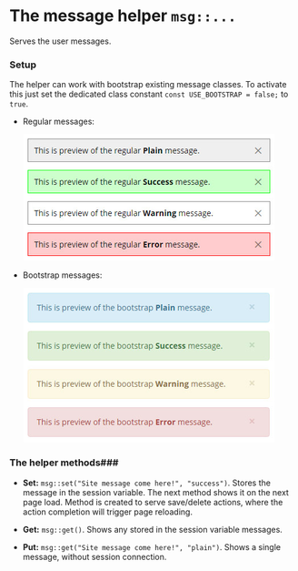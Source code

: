 # The message helper ``msg::... `` #
Serves the user messages.

### Setup ###
The helper can work with bootstrap existing message classes. To activate this just set the dedicated class constant `const USE_BOOTSTRAP = false;` to `true`.

* Regular messages:

	![Regular messages](../repo-files/msg-types-regular.jpg "Regular messages examples")
 
* Bootstrap messages: 

	![Bootstrap messages](../repo-files/msg-types-bootstrap.jpg "Bootstrap messages examples")

### The helper methods###
* **Set:** `msg::set("Site message come here!", "success")`. Stores the message in the session variable. The next method shows it on the next page load. Method is created to serve save/delete actions, where the action completion will trigger page reloading.
    
* **Get:** `msg::get()`. Shows any stored in the session variable messages.

* **Put:** `msg::get("Site message come here!", "plain")`. Shows a single message, without session connection.
